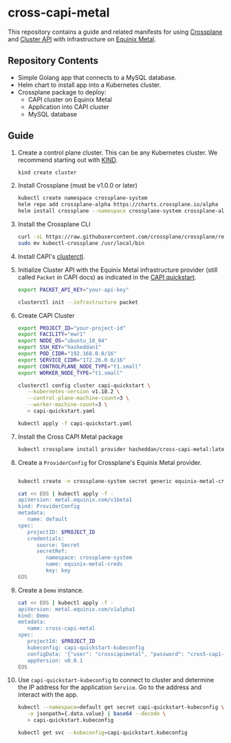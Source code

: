 # cross-capi-metal

This repository contains a guide and related manifests for using
[Crossplane](https://github.com/crossplaneio/crossplane) and [Cluster
API](https://github.com/kubernetes-sigs/cluster-api) with infrastructure on
[Equinix Metal](https://metal.equinix.com/).

## Repository Contents

- Simple Golang app that connects to a MySQL database.
- Helm chart to install app into a Kubernetes cluster.
- Crossplane package to deploy:
  - CAPI cluster on Equinix Metal
  - Application into CAPI cluster
  - MySQL database

## Guide

1. Create a control plane cluster. This can be any Kubernetes cluster. We
   recommend starting out with [KIND](https://kind.sigs.k8s.io/).

   ```sh
   kind create cluster
   ```

1. Install Crossplane (must be v1.0.0 or later)

   ```sh
   kubectl create namespace crossplane-system
   helm repo add crossplane-alpha https://charts.crossplane.io/alpha
   helm install crossplane --namespace crossplane-system crossplane-alpha/crossplane
   ```

1. Install the Crossplane CLI

   ```sh
   curl -sL https://raw.githubusercontent.com/crossplane/crossplane/release-0.14/install.sh | sh
   sudo mv kubectl-crossplane /usr/local/bin
   ```

1. Install CAPI's
   [clusterctl](https://cluster-api.sigs.k8s.io/user/quick-start.html#install-clusterctl).
1. Initialize Cluster API with the Equinix Metal infrastructure provider (still
   called `Packet` in CAPI docs) as indicated in the [CAPI
   quickstart](https://cluster-api.sigs.k8s.io/user/quick-start.html).

   ```sh
   export PACKET_API_KEY="your-api-key"

   clusterctl init --infrastructure packet
   ```

1. Create CAPI Cluster

   ```sh
   export PROJECT_ID="your-project-id"
   export FACILITY="ewr1"
   export NODE_OS="ubuntu_18_04"
   export SSH_KEY="hasheddan1"
   export POD_CIDR="192.168.0.0/16"
   export SERVICE_CIDR="172.26.0.0/16"
   export CONTROLPLANE_NODE_TYPE="t1.small"
   export WORKER_NODE_TYPE="t1.small"

   clusterctl config cluster capi-quickstart \
      --kubernetes-version v1.18.2 \
      --control-plane-machine-count=3 \
      --worker-machine-count=3 \
      > capi-quickstart.yaml
   
   kubectl apply -f capi-quickstart.yaml
   ```

1. Install the Cross CAPI Metal package

   ```sh
   kubectl crossplane install provider hasheddan/cross-capi-metal:latest
   ```

1. Create a `ProviderConfig` for Crossplane's Equinix Metal provider.

   ```sh

   kubectl create -n crossplane-system secret generic equinix-metal-creds --from-file=key=<(echo '{"apiKey":"'$PACKET_API_KEY'", "projectID":"'$PROJECT_ID'"}')
   ```

   ```sh
   cat << EOS | kubectl apply -f -
   apiVersion: metal.equinix.com/v1beta1
   kind: ProviderConfig
   metadata:
      name: default
   spec:
      projectID: $PROJECT_ID
      credentials:
         source: Secret
         secretRef:
            namespace: crossplane-system
            name: equinix-metal-creds
            key: key
   EOS
   ```

1. Create a `Demo` instance.

   ```sh
   cat << EOS | kubectl apply -f -
   apiVersion: metal.equinix.com/v1alpha1
   kind: Demo
   metadata:
      name: cross-capi-metal
   spec:
      projectId: $PROJECT_ID
      kubeconfig: capi-quickstart-kubeconfig
      configData: '{"user": "crosscapimetal", "password": "cros5-cap1-meta7", "dnsToken": "TkhaRE1VZG1ORVpOWmxvNVdsWjVOWEZOVGt0bmVUUTNPakU1TkRjNU5UUXc=", "database": "crosscapimetal"}'
      appVersion: v0.0.1
   EOS
   ```
1. Use `capi-quickstart-kubeconfig` to connect to cluster and determine the IP
   address for the application `Service`. Go to the address and interact with
   the app.

   ```sh
   kubectl --namespace=default get secret capi-quickstart-kubeconfig \
      -o jsonpath={.data.value} | base64 --decode \
      > capi-quickstart.kubeconfig

   kubectl get svc --kubeconfig=capi-quickstart.kubeconfig
   ```